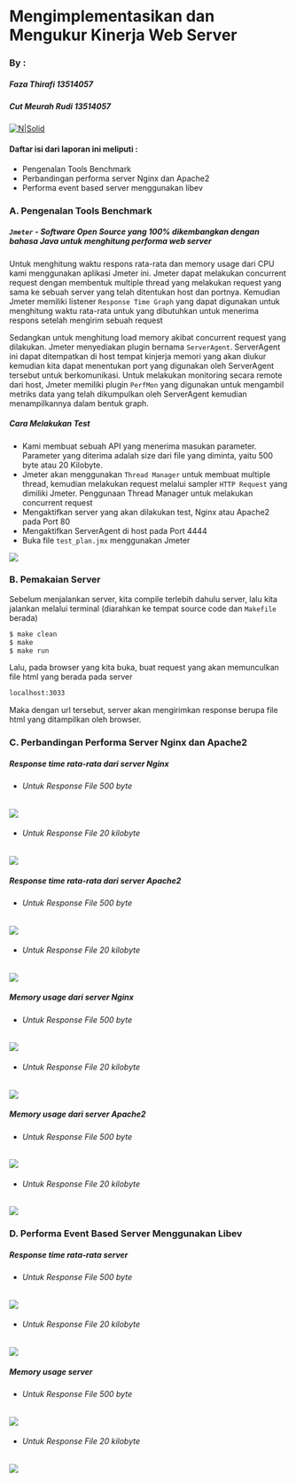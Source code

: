 # Mengimplementasikan dan Mengukur Kinerja Web Server
### By :
##### Faza Thirafi 13514057
##### Cut Meurah Rudi 13514057

[![N|Solid](https://cldup.com/dTxpPi9lDf.thumb.png)](https://nodesource.com/products/nsolid)

#### Daftar isi dari laporan ini meliputi :
  - Pengenalan Tools Benchmark
  - Perbandingan performa server Nginx dan Apache2
  - Performa event based server menggunakan libev


### A. Pengenalan Tools Benchmark

##### `Jmeter` - Software Open Source yang 100% dikembangkan dengan bahasa Java untuk menghitung performa web server

Untuk menghitung waktu respons rata-rata dan memory usage dari CPU kami menggunakan aplikasi Jmeter ini. Jmeter dapat melakukan concurrent request dengan membentuk multiple thread yang melakukan request yang sama ke sebuah server yang telah ditentukan host dan portnya. Kemudian Jmeter memiliki listener `Response Time Graph` yang dapat digunakan untuk menghitung waktu rata-rata untuk yang dibutuhkan untuk menerima respons setelah mengirim sebuah request

Sedangkan untuk menghitung load memory akibat concurrent request yang dilakukan. Jmeter menyediakan plugin bernama `ServerAgent`. ServerAgent ini dapat ditempatkan di host tempat kinjerja memori yang akan diukur kemudian kita dapat menentukan port yang digunakan oleh ServerAgent tersebut untuk berkomunikasi. Untuk melakukan monitoring secara remote dari host, Jmeter memiliki plugin `PerfMon` yang digunakan untuk mengambil metriks data yang telah dikumpulkan oleh ServerAgent kemudian menampilkannya dalam bentuk graph.

##### Cara Melakukan Test
- Kami membuat sebuah API yang menerima masukan parameter. Parameter yang diterima adalah size dari file yang diminta, yaitu 500 byte atau 20 Kilobyte. 
- Jmeter akan menggunakan `Thread Manager` untuk membuat multiple thread, kemudian melakukan request melalui sampler `HTTP Request` yang dimiliki Jmeter. Penggunaan Thread Manager untuk melakukan concurrent request
- Mengaktifkan server yang akan dilakukan test, Nginx atau Apache2 pada Port 80
- Mengaktifkan ServerAgent di host pada Port 4444
- Buka file `test_plan.jmx` menggunakan Jmeter

![](graph/dasboard.png)

### B. Pemakaian Server
Sebelum menjalankan server, kita  compile terlebih dahulu server, lalu kita jalankan melalui terminal (diarahkan ke tempat source code dan `Makefile` berada)
```sh
$ make clean
$ make
$ make run
```
Lalu, pada browser yang kita buka, buat request yang akan memunculkan file html yang berada pada server
```sh
localhost:3033
```
Maka dengan url tersebut, server akan mengirimkan response berupa file html yang ditampilkan oleh browser.

### C. Perbandingan Performa Server Nginx dan Apache2
##### Response time rata-rata dari server Nginx
- ###### Untuk Response File 500 byte
![](graph/nginx_time_500b.png)
- ###### Untuk Response File 20 kilobyte
![](graph/nginx_time_20kb.png)

##### Response time rata-rata dari server Apache2
- ###### Untuk Response File 500 byte
![](graph/apache2_time_500b.png)
- ###### Untuk Response File 20 kilobyte
![](graph/apache2_time_20kb.png)

##### Memory usage dari server Nginx
- ###### Untuk Response File 500 byte
![](graph/nginx_memory_500b.png)
- ###### Untuk Response File 20 kilobyte
![](graph/nginx_memory_20kb.png)

##### Memory usage dari server Apache2
- ###### Untuk Response File 500 byte
![](graph/apache2_memory_500b.png)
- ###### Untuk Response File 20 kilobyte
![](graph/apache2_memory_20kb.png)

### D. Performa Event Based Server Menggunakan Libev
##### Response time rata-rata server
- ###### Untuk Response File 500 byte
![](graph/my_server_time_500b.png)
- ###### Untuk Response File 20 kilobyte
![](graph/my_server_time_20kb.png)

##### Memory usage server
- ###### Untuk Response File 500 byte
![](graph/my_server_memory_500b.png)
- ###### Untuk Response File 20 kilobyte
![](graph/my_server_memory_20kb.png)


